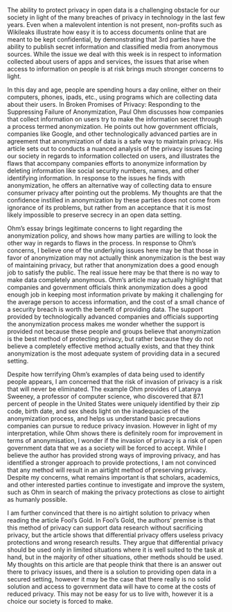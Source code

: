 The ability to protect privacy in open data is a challenging obstacle for our society in light of the many breaches of privacy in technology in the last few years. Even when a malevolent intention is not present, non-profits such as Wikileaks illustrate how easy it is to access documents online that are meant to be kept confidential, by demonstrating that 3rd parties have the ability to publish secret information and classified media from anonymous sources. While the issue we deal with this week is in respect to information collected about users of apps and services, the issues that arise when access to information on people is at risk brings much stronger concerns to light. 

In this day and age, people are spending hours a day online, either on their computers, phones, ipads, etc., using programs which are collecting data about their users. In Broken Promises of Privacy: Responding to the Suppressing Failure of Anonymization, Paul Ohm discusses how companies that collect information on users try to make the information secret through a process termed anonymization. He points out how government officials, companies like Google, and other technologically advanced  parties are in agreement that anonymization of data is a safe way to maintain privacy. His article sets out to conducts a nuanced analysis of the privacy issues facing our society in regards to information collected on users, and illustrates the flaws that accompany companies efforts to anonymize information by deleting information like social security numbers, names, and other identifying information. In response to the issues he finds with anonymization, he offers an alternative way of collecting data to ensure consumer privacy after pointing out the problems. My thoughts are that the confidence instilled in anonymization by these parties does not come from ignorance of its problems, but rather from an acceptance that it is most likely impossible to preserve secrecy in an open data setting. 

Ohm’s essay brings legitimate concerns to light regarding the anonymization policy, and shows how many parties are willing to look the other way in regards to flaws in the process. In response to Ohm’s concerns, I believe one of the underlying issues here may be that those in favor of anonymization may not actually think anonymization is the best way of maintaining privacy, but rather that anonymization does a good enough job to satisfy the public. The real issue here may be that there is no way to make data completely anonymous. Ohm’s article may actually highlight that companies and government officials think anonymization does a good enough job in keeping most information private by making it challenging for the average person to access information, and the cost of a small chance of a security breach is worth the benefit of providing data. The support provided by technologically advanced companies and officials supporting the anonymization process makes me wonder whether the support is provided not because these people and groups believe that anonymization is the best method of protecting privacy, but rather because they do not believe a completely effective method actually exists, and that they think anonymization is the most adequate system of providing data in a secured setting. 

Despite how terrifying Ohm’s examples of data being used to identify people appears, I am concerned that the risk of invasion of privacy is a risk that will never be eliminated. The example Ohm provides of Latanya Sweeney, a professor of computer science, who discovered that 87.1 percent of people in the United States were uniquely identified by their zip code, birth date, and sex sheds light on the inadequacies of the anonymization process, and helps us understand basic precautions companies can pursue to reduce privacy invasion. However in light of my interpretation, while Ohm shows there is definitely room for improvement in terms of anonymisation, I wonder if the invasion of privacy is a risk of open government data that we as a society will be forced to accept. While I believe the author has provided strong ways of improving privacy, and has identified a stronger approach to provide protections, I am not convinced that any method will result in an airtight method of preserving privacy. Despite my concerns, what remains important is that scholars, academics, and other interested parties continue to investigate and improve the system, such as Ohm in search of making the privacy protections as close to airtight as humanly possible. 

I am further convinced that there is no airtight solution to privacy when reading the article Fool’s Gold. In Fool’s Gold, the authors’ premise is that this method of privacy can support data research without sacrificing privacy, but the article shows that differential privacy offers useless privacy protections and wrong research results. They argue that differential privacy should be used only in limited situations where it is well suited to the task at hand, but in the majority of other situations, other methods should be used. My thoughts on this article are that people think that there is an answer out there to privacy issues, and there is a solution to providing open data in a secured setting, however it may be the case that there really is no solid solution and access to government data will have to come at the costs of reduced privacy. This may not be easy for us to live with, however it is a choice our society is forced to make. 